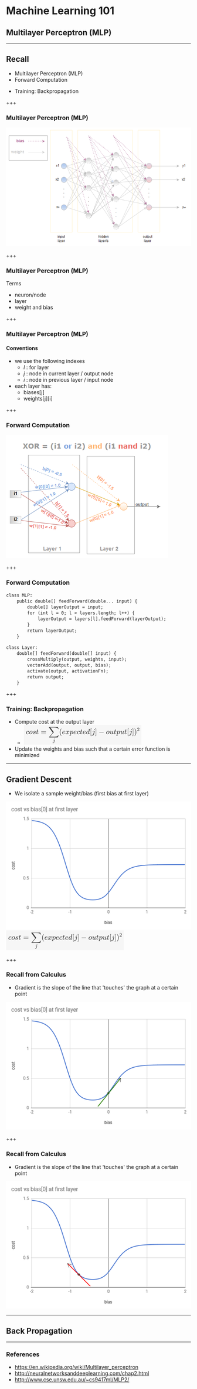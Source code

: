# Machine Learning 101
## Multilayer Perceptron (MLP)

---
## Recall
* Multilayer Perceptron (MLP)
* Forward Computation
- Training: Backpropagation

+++
### Multilayer Perceptron (MLP)

![Picture of MLP](https://raw.githubusercontent.com/vincintz/ml101/master/notes/assets/mlp.png)

+++
### Multilayer Perceptron (MLP)

Terms
* neuron/node
* layer
* weight and bias


+++
### Multilayer Perceptron (MLP)

#### Conventions
* we use the following indexes
  * _l_ : for layer
  * _j_ : node in current layer / output node
  * _i_ : node in previous layer / input node
* each layer has:
  * biases\[j\]
  * weights\[j\]\[i\]

+++
### Forward Computation
![Picture of MLP](https://raw.githubusercontent.com/vincintz/ml101/master/notes/assets/xor-mlp.png)

+++
### Forward Computation
```
class MLP:
    public double[] feedForward(double... input) {
        double[] layerOutput = input;
        for (int l = 0; l < layers.length; l++) {
            layerOutput = layers[l].feedForward(layerOutput);
        }
        return layerOutput;
    }
```
```
class Layer:
    double[] feedForward(double[] input) {
        crossMultiply(output, weights, input);
        vectorAdd(output, output, bias);
        activate(output, activationFn);
        return output;
    }
```
+++
### Training: Backpropagation

* Compute cost at the output layer
  * ![cost = sumSquare(expected - output)](https://raw.githubusercontent.com/vincintz/ml101/master/notes/assets/cost.png)
* Update the weights and bias such that a certain error function is minimized

---
## Gradient Descent

* We isolate a sample weight/bias (first bias at first layer)

![Gradient)](https://raw.githubusercontent.com/vincintz/ml101/master/notes/assets/gradient1.png)
![cost = sumSquare(expected - output)](https://raw.githubusercontent.com/vincintz/ml101/master/notes/assets/cost.png)

+++
### Recall from Calculus

* Gradient is the slope of the line that 'touches' the graph at a certain point

![Gradient](https://raw.githubusercontent.com/vincintz/ml101/master/notes/assets/gradient2.png)

+++
### Recall from Calculus

* Gradient is the slope of the line that 'touches' the graph at a certain point

![Gradient](https://raw.githubusercontent.com/vincintz/ml101/master/notes/assets/gradient3.png)

---
## Back Propagation

---
### References
* https://en.wikipedia.org/wiki/Multilayer_perceptron
* http://neuralnetworksanddeeplearning.com/chap2.html
* http://www.cse.unsw.edu.au/~cs9417ml/MLP2/